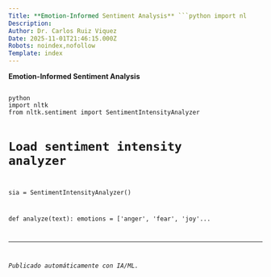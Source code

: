 ```yaml
---
Title: **Emotion-Informed Sentiment Analysis** ```python import nl
Description: 
Author: Dr. Carlos Ruiz Viquez
Date: 2025-11-01T21:46:15.000Z
Robots: noindex,nofollow
Template: index
---
```

<p><strong>Emotion-Informed Sentiment Analysis</strong></p>



<div class="highlight js-code-highlight">
<pre class="highlight plaintext"><code>
python
import nltk
from nltk.sentiment import SentimentIntensityAnalyzer

# Load sentiment intensity analyzer
sia = SentimentIntensityAnalyzer()

def analyze(text):
    emotions = ['anger', 'fear', 'joy'...

---
*Publicado automáticamente con IA/ML.*
</code></pre>

</div>

